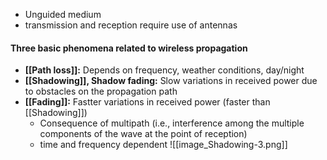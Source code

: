 - Unguided medium
- transmission and reception require use of antennas

#### Three basic phenomena related to wireless propagation
- **[[Path loss]]:** Depends on frequency, weather conditions, day/night
- **[[Shadowing]], Shadow fading:** Slow variations in received power due to obstacles on the propagation path
- **[[Fading]]:** Fastter variations in received power (faster than [[Shadowing]])
	- Consequence of multipath (i.e., interference among the multiple components of the wave at the point of reception)
	- time and frequency dependent
![[image_Shadowing-3.png]]
